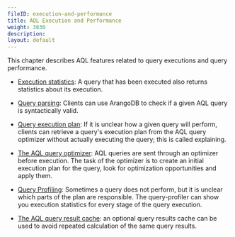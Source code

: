```yaml
---
fileID: execution-and-performance
title: AQL Execution and Performance
weight: 3830
description: 
layout: default
---
```

This chapter describes AQL features related to query executions and query performance.

* [Execution statistics](execution-and-performance-query-statistics): A query that has been executed also returns statistics about its execution. 

* [Query parsing](execution-and-performance-parsing-queries): Clients can use ArangoDB to check if a given AQL query is syntactically valid. 

* [Query execution plan](execution-and-performance-explaining-queries): If it is unclear how a given query will perform, clients can retrieve a query's execution plan from the AQL query optimizer without actually executing the query; this is called explaining.

* [The AQL query optimizer](execution-and-performance-optimizer): AQL queries are sent through an optimizer before execution. The task of the optimizer is to create an initial execution plan for the query, look for optimization opportunities and apply them.

* [Query Profiling](execution-and-performance-query-profiler): Sometimes a query does not perform, but it is unclear which 
parts of the plan are responsible. The query-profiler can show you execution statistics for every
stage of the query execution.

* [The AQL query result cache](execution-and-performance-query-cache): an optional query results cache can be used to avoid repeated calculation of the same query results.
